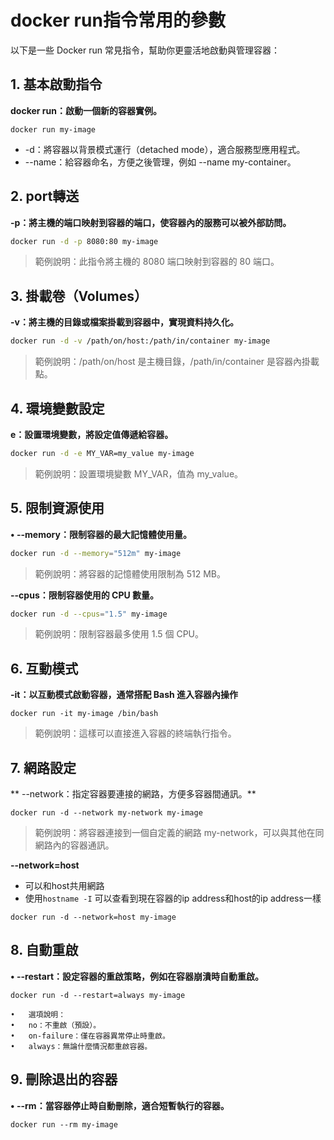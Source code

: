 # docker run指令常用的參數

以下是一些 Docker run 常見指令，幫助你更靈活地啟動與管理容器：

## 1. 基本啟動指令

**docker run：啟動一個新的容器實例。**

```
docker run my-image
```

-	-d：將容器以背景模式運行（detached mode），適合服務型應用程式。
-	--name：給容器命名，方便之後管理，例如 --name my-container。

## 2. port轉送

**-p：將主機的端口映射到容器的端口，使容器內的服務可以被外部訪問。**

```bash
docker run -d -p 8080:80 my-image
```

> 範例說明：此指令將主機的 8080 端口映射到容器的 80 端口。

## 3. 掛載卷（Volumes）

**-v：將主機的目錄或檔案掛載到容器中，實現資料持久化。**

```bash
docker run -d -v /path/on/host:/path/in/container my-image
```

> 範例說明：/path/on/host 是主機目錄，/path/in/container 是容器內掛載點。

## 4. 環境變數設定

**e：設置環境變數，將設定值傳遞給容器。**

```bash
docker run -d -e MY_VAR=my_value my-image
```

> 範例說明：設置環境變數 MY_VAR，值為 my_value。

## 5. 限制資源使用

**•	--memory：限制容器的最大記憶體使用量。**

```bash
docker run -d --memory="512m" my-image
```

>	範例說明：將容器的記憶體使用限制為 512 MB。

**--cpus：限制容器使用的 CPU 數量。**

```bash
docker run -d --cpus="1.5" my-image
```

> 範例說明：限制容器最多使用 1.5 個 CPU。

## 6. 互動模式

**-it：以互動模式啟動容器，通常搭配 Bash 進入容器內操作**

```
docker run -it my-image /bin/bash
```

> 範例說明：這樣可以直接進入容器的終端執行指令。

## 7. 網路設定

**	--network：指定容器要連接的網路，方便多容器間通訊。**

```
docker run -d --network my-network my-image
```

> 範例說明：將容器連接到一個自定義的網路 my-network，可以與其他在同網路內的容器通訊。

**--network=host**

- 可以和host共用網路
- 使用`hostname -I` 可以查看到現在容器的ip address和host的ip address一樣

```
docker run -d --network=host my-image
```

## 8. 自動重啟

**•	--restart：設定容器的重啟策略，例如在容器崩潰時自動重啟。**

```
docker run -d --restart=always my-image
```

```
•	選項說明：
•	no：不重啟（預設）。
•	on-failure：僅在容器異常停止時重啟。
•	always：無論什麼情況都重啟容器。
```

## 9. 刪除退出的容器

**•	--rm：當容器停止時自動刪除，適合短暫執行的容器。**

```
docker run --rm my-image
```
